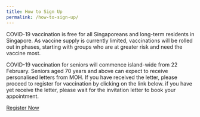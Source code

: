 ```yaml
---
title: How to Sign Up
permalink: /how-to-sign-up/
---
```

COVID-19 vaccination is free for all Singaporeans and long-term residents in Singapore.
As vaccine supply is currently limited, vaccinations will be rolled out in phases, starting with groups who are at greater risk and need the vaccine most.


COVID-19 vaccination for seniors will commence island-wide from 22 February. Seniors aged 70 years and above can expect to receive personalised letters from MOH. If you have received the letter, please proceed to register for vaccination by clicking on the link below. if you have yet receive the letter, please wait for the invitation letter to book your appointment.

<a href="https://preregister.vaccine.gov.sg/" class="bp-button is-secondary is-uppercase search-button" target="_blank">Register Now</a>